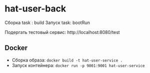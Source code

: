 # hat-user-back

Сборка task : build
Запуск task: bootRun

Подергать тестовый сервис: http://localhost:8080/test


## Docker
* Сборка образа: `docker build -t hat-user-service .`
* Запуск контейнера: `docker run -p 9001:9001 hat-user-service`
